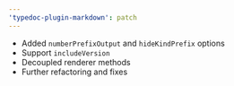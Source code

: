 ```yaml
---
'typedoc-plugin-markdown': patch
---
```


- Added `numberPrefixOutput` and `hideKindPrefix` options
- Support `includeVersion`
- Decoupled renderer methods
- Further refactoring and fixes
